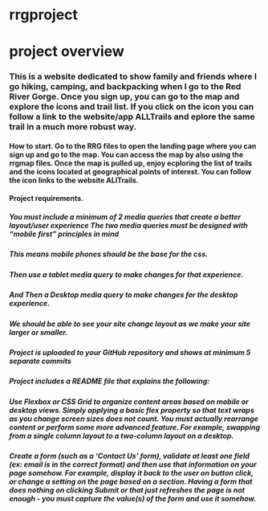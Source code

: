 # rrgproject
# project overview
### This is a website dedicated to show family and friends where I go hiking, camping, and backpacking when I go to the Red River Gorge. Once you sign up, you can go to the map and explore the icons and trail list. If you click on the icon you can follow a link to the website/app ALLTrails and eplore the same trail in a much more robust way. 

#### How to start. Go to the RRG files to open the landing page where you can sign up and go to the map. You can access the map by also using the rrgmap files. Once the map is pulled up, enjoy ecploring the list of trails and the icons located at geographical points of interest. You can follow the icon links to the website ALlTrails. 

#### Project requirements. 
##### You must include a minimum of 2 media queries that create a better layout/user experience The two media queries must be designed with “mobile first” principles in mind
 ##### This means mobile phones should be the base for the css. 
##### Then use a tablet media query to make changes for that experience. 
##### And Then a Desktop media query to make changes for the desktop experience. 
##### We should be able to see your site change layout as we make your site larger or smaller.

##### Project is uploaded to your GitHub repository and shows at minimum 5 separate commits
##### Project includes a README file that explains the following:
##### Use Flexbox or CSS Grid to organize content areas based on mobile or desktop views. Simply applying a basic flex property so that text wraps as you change screen sizes does not count. You must actually rearrange content or perform some more advanced feature. For example, swapping from a single column layout to a two-column layout on a desktop.
##### Create a form (such as a ‘Contact Us’ form), validate at least one field (ex: email is in the correct format) and then use that information on your page somehow. For example, display it back to the user on button click, or change a setting on the page based on a section. Having a form that does nothing on clicking Submit or that just refreshes the page is not enough - you must capture the value(s) of the form and use it somehow.







